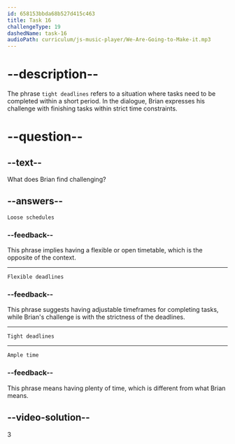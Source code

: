 ```yaml
---
id: 658153bbda68b527d415c463
title: Task 16
challengeType: 19
dashedName: task-16
audioPath: curriculum/js-music-player/We-Are-Going-to-Make-it.mp3
---
```


<!--
AUDIO REFERENCE:
Brian: Dealing with many tight deadlines and feeling like I'm running to complete tasks can be demotivating.
-->

# --description--

The phrase `tight deadlines` refers to a situation where tasks need to be completed within a short period. In the dialogue, Brian expresses his challenge with finishing tasks within strict time constraints.

# --question--

## --text--

What does Brian find challenging?

## --answers--

`Loose schedules`

### --feedback--

This phrase implies having a flexible or open timetable, which is the opposite of the context.

---

`Flexible deadlines`

### --feedback--

This phrase suggests having adjustable timeframes for completing tasks, while Brian's challenge is with the strictness of the deadlines.

---

`Tight deadlines`

---

`Ample time`

### --feedback--

This phrase means having plenty of time, which is different from what Brian means.

## --video-solution--

3
